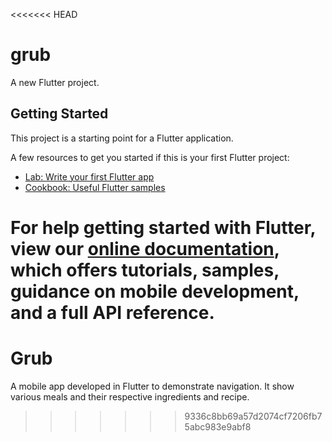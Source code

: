 <<<<<<< HEAD
# grub

A new Flutter project.

## Getting Started

This project is a starting point for a Flutter application.

A few resources to get you started if this is your first Flutter project:

- [Lab: Write your first Flutter app](https://flutter.dev/docs/get-started/codelab)
- [Cookbook: Useful Flutter samples](https://flutter.dev/docs/cookbook)

For help getting started with Flutter, view our
[online documentation](https://flutter.dev/docs), which offers tutorials,
samples, guidance on mobile development, and a full API reference.
=======
# Grub
A mobile app developed in Flutter to demonstrate navigation. It show various meals and their respective ingredients and recipe.
>>>>>>> 9336c8bb69a57d2074cf7206fb75abc983e9abf8
